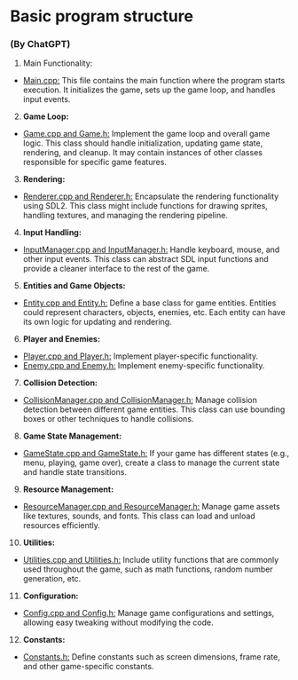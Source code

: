# Basic program structure
### (By ChatGPT)

1. Main Functionality:
- <u>Main.cpp:</u> This file contains the main function where the program starts execution. It initializes the game, sets up the game loop, and handles input events.

2. **Game Loop:**

- <u>Game.cpp and Game.h:</u> Implement the game loop and overall game logic. This class should handle initialization, updating game state, rendering, and cleanup. It may contain instances of other classes responsible for specific game features.

3. **Rendering:**

- <u>Renderer.cpp and Renderer.h:</u> Encapsulate the rendering functionality using SDL2. This class might include functions for drawing sprites, handling textures, and managing the rendering pipeline.

4. **Input Handling:**

- <u>InputManager.cpp and InputManager.h:</u> Handle keyboard, mouse, and other input events. This class can abstract SDL input functions and provide a cleaner interface to the rest of the game.

5. **Entities and Game Objects:**
- <u>Entity.cpp and Entity.h:</u> Define a base class for game entities. Entities could represent characters, objects, enemies, etc. Each entity can have its own logic for updating and rendering.

6. **Player and Enemies:**
- <u>Player.cpp and Player.h:</u> Implement player-specific functionality.
- <u>Enemy.cpp and Enemy.h:</u> Implement enemy-specific functionality.

7. **Collision Detection:**

- <u>CollisionManager.cpp and CollisionManager.h:</u> Manage collision detection between different game entities. This class can use bounding boxes or other techniques to handle collisions.
  
8. **Game State Management:**
- <u>GameState.cpp and GameState.h:</u> If your game has different states (e.g., menu, playing, game over), create a class to manage the current state and handle state transitions.

9. **Resource Management:**
- <u>ResourceManager.cpp and ResourceManager.h:</u> Manage game assets like textures, sounds, and fonts. This class can load and unload resources efficiently.
  
10. **Utilities:**

- <u>Utilities.cpp and Utilities.h:</u> Include utility functions that are commonly used throughout the game, such as math functions, random number generation, etc.

11. **Configuration:**

- <u>Config.cpp and Config.h:</u> Manage game configurations and settings, allowing easy tweaking without modifying the code.

12. **Constants:**

- <u>Constants.h:</u> Define constants such as screen dimensions, frame rate, and other game-specific constants.